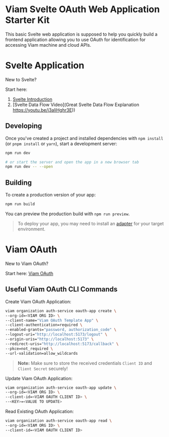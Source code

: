 # Viam Svelte OAuth Web Application Starter Kit

This basic Svelte web application is supposed to help you quickly build a frontend application allowing you to use OAuth for identification for accessing Viam machine and cloud APIs.

# Svelte Application

New to Svelte?

Start here:

1. [Svelte Introduction](https://svelte.dev/docs/kit/introduction)
2. [Svelte Data Flow Video](Great Svelte Data Flow Explanation
   https://youtu.be/j3aliHghr3E))

## Developing

Once you've created a project and installed dependencies with `npm install` (or `pnpm install` or `yarn`), start a development server:

```bash
npm run dev

# or start the server and open the app in a new browser tab
npm run dev -- --open
```

## Building

To create a production version of your app:

```bash
npm run build
```

You can preview the production build with `npm run preview`.

> To deploy your app, you may need to install an [adapter](https://svelte.dev/docs/kit/adapters) for your target environment.

# Viam OAuth

New to Viam OAuth?

Start here: [Viam OAuth](https://docs.viam.com/manage/manage/oauth/)

## Useful Viam OAuth CLI Commands

Create Viam OAuth Application:

```bash
viam organization auth-service oauth-app create \
--org-id=<VIAM ORG ID> \
--client-name="Viam OAuth Template App" \
--client-authentication=required \
--enabled-grants="password, authorization_code" \
--logout-uri="http://localhost:5173/logout" \
--origin-uris="http://localhost:5173" \
--redirect-uris="http://localhost:5173/callback" \
--pkce=not_required \
--url-validation=allow_wildcards
```

> **Note:** Make sure to store the received credentials `Client ID` and `Client Secret` securely!

Update Viam OAuth Application:

```bash
viam organization auth-service oauth-app update \
--org-id=<VIAM ORG ID> \
--client-id=<VIAM OAUTH CLIENT ID> \
--<KEY>=<VALUE TO UPDATE>
```

Read Existing OAuth Application:

```bash
viam organization auth-service oauth-app read \
--org-id=<VIAM ORG ID> \
--client-id=<VIAM OAUTH CLIENT ID>
```

